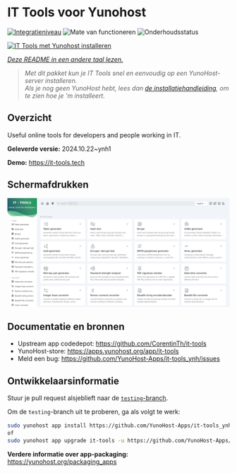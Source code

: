 <!--
NB: Deze README is automatisch gegenereerd door <https://github.com/YunoHost/apps/tree/master/tools/readme_generator>
Hij mag NIET handmatig aangepast worden.
-->

# IT Tools voor Yunohost

[![Integratieniveau](https://dash.yunohost.org/integration/it-tools.svg)](https://ci-apps.yunohost.org/ci/apps/it-tools/) ![Mate van functioneren](https://ci-apps.yunohost.org/ci/badges/it-tools.status.svg) ![Onderhoudsstatus](https://ci-apps.yunohost.org/ci/badges/it-tools.maintain.svg)

[![IT Tools met Yunohost installeren](https://install-app.yunohost.org/install-with-yunohost.svg)](https://install-app.yunohost.org/?app=it-tools)

*[Deze README in een andere taal lezen.](./ALL_README.md)*

> *Met dit pakket kun je IT Tools snel en eenvoudig op een YunoHost-server installeren.*  
> *Als je nog geen YunoHost hebt, lees dan [de installatiehandleiding](https://yunohost.org/install), om te zien hoe je 'm installeert.*

## Overzicht

Useful online tools for developers and people working in IT.

**Geleverde versie:** 2024.10.22~ynh1

**Demo:** <https://it-tools.tech>

## Schermafdrukken

![Schermafdrukken van IT Tools](./doc/screenshots/it-tools_ynh.png)

## Documentatie en bronnen

- Upstream app codedepot: <https://github.com/CorentinTh/it-tools>
- YunoHost-store: <https://apps.yunohost.org/app/it-tools>
- Meld een bug: <https://github.com/YunoHost-Apps/it-tools_ynh/issues>

## Ontwikkelaarsinformatie

Stuur je pull request alsjeblieft naar de [`testing`-branch](https://github.com/YunoHost-Apps/it-tools_ynh/tree/testing).

Om de `testing`-branch uit te proberen, ga als volgt te werk:

```bash
sudo yunohost app install https://github.com/YunoHost-Apps/it-tools_ynh/tree/testing --debug
of
sudo yunohost app upgrade it-tools -u https://github.com/YunoHost-Apps/it-tools_ynh/tree/testing --debug
```

**Verdere informatie over app-packaging:** <https://yunohost.org/packaging_apps>
